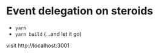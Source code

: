 # Event delegation on steroids
- `yarn`  
- `yarn build` (...and let it go)  

visit http://localhost:3001